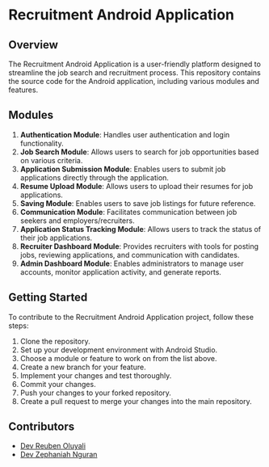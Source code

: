 # Recruitment Android Application

## Overview
The Recruitment Android Application is a user-friendly platform designed to streamline the job search and recruitment process. This repository contains the source code for the Android application, including various modules and features.

## Modules

1. **Authentication Module**: Handles user authentication and login functionality.
2. **Job Search Module**: Allows users to search for job opportunities based on various criteria.
3. **Application Submission Module**: Enables users to submit job applications directly through the application.
4. **Resume Upload Module**: Allows users to upload their resumes for job applications.
5. **Saving Module**: Enables users to save job listings for future reference.
6. **Communication Module**: Facilitates communication between job seekers and employers/recruiters.
7. **Application Status Tracking Module**: Allows users to track the status of their job applications.
8. **Recruiter Dashboard Module**: Provides recruiters with tools for posting jobs, reviewing applications, and communication with candidates.
9. **Admin Dashboard Module**: Enables administrators to manage user accounts, monitor application activity, and generate reports.

## Getting Started

To contribute to the Recruitment Android Application project, follow these steps:

1. Clone the repository.
2. Set up your development environment with Android Studio.
3. Choose a module or feature to work on from the list above.
4. Create a new branch for your feature.
5. Implement your changes and test thoroughly.
6. Commit your changes.
7. Push your changes to your forked repository.
8. Create a pull request to merge your changes into the main repository.

## Contributors

- [Dev Reuben Oluyali](https://github.com/Oluyalireuben)
- [Dev Zephaniah Nguran](https://github.com/Zeph073)
